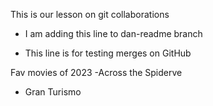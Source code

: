 This is our lesson on git collaborations

- I am adding this line to dan-readme branch

- This line is for testing merges on GitHub

Fav movies of 2023
-Across the Spiderve
- Gran Turismo 